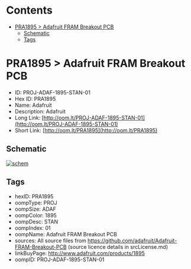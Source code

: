 



Contents
========

* [PRA1895 > Adafruit FRAM Breakout PCB](#pra1895--adafruit-fram-breakout-pcb)
	* [Schematic](#schematic)
	* [Tags](#tags)

# PRA1895 > Adafruit FRAM Breakout PCB

- ID: PROJ-ADAF-1895-STAN-01
- Hex ID: PRA1895
- Name: Adafruit
- Description: Adafruit
- Long Link: [http://oom.lt/PROJ-ADAF-1895-STAN-01](http://oom.lt/PROJ-ADAF-1895-STAN-01)
- Short Link: [http://oom.lt/PRA1895](http://oom.lt/PRA1895)

## Schematic
  
[![schem](eagleSchemImage.png)](eagleSchemImage.png)
## Tags

- hexID: PRA1895
- oompType: PROJ
- oompSize: ADAF
- oompColor: 1895
- oompDesc: STAN
- oompIndex: 01
- oompName: Adafruit FRAM Breakout PCB
- sources: All source files from https://github.com/adafruit/Adafruit-FRAM-Breakout-PCB (source licence details in srcLicense.md)
- linkBuyPage: http://www.adafruit.com/products/1895
- oompID: PROJ-ADAF-1895-STAN-01
